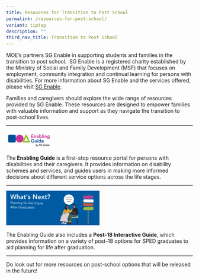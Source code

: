 ```yaml
---
title: Resources for Transition to Post School
permalink: /resources-for-post-school/
variant: tiptap
description: ""
third_nav_title: Transition to Post School
---
```

<p>MOE’s partners SG Enable in supporting students and families in the transition
to post school.&nbsp; SG Enable is a registered charity established by
the Ministry of Social and Family Development (MSF) that focuses on employment,
community integration and continual learning for persons with disabilities.
For more information about SG Enable and the services offered, please visit
<a href="www.sgenable.sg" rel="noopener nofollow" target="_blank">SG Enable</a>.</p>
<p>Families and caregivers should explore the wide range of resources provided
by SG Enable. These resources are designed to empower families with valuable
information and support as they navigate the transition to post-school
lives.</p>
<hr>
<p></p><a class="isomer-image-wrapper" href="https://www.enablingguide.sg/"><img style="width: 25%;" height="auto" width="100%" alt="" src="/images/sge_enabling_guide.png"></a>
<p>The<strong> Enabling Guide</strong> is a first-stop resource portal for
persons with disabilities and their caregivers. It provides information
on disability schemes and services, and guides users in making more informed
decisions about different service options across the life stages.</p>
<hr>
<p></p><a class="isomer-image-wrapper" href="https://www.enablingguide.sg/disability-info/life-stages-transitions/post-18-interactive-guide"><img style="width: 50%;" height="auto" width="100%" alt="" src="/images/sge_post_18_interactive_guide.png"></a>
<p>The Enabling Guide also includes a&nbsp;<strong>Post-18 Interactive Guide</strong>,
which provides information on a variety of post-18 options for SPED graduates
to aid planning for life after graduation.</p>
<hr>
<p>Do look out for more resources on post-school options that will be released
in the future!</p>
<p></p>
<p></p>
<p></p>
<p></p>